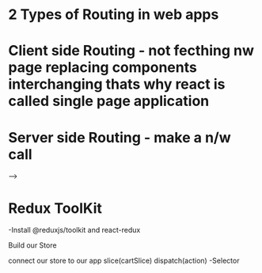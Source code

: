 <!-- 


<!-- two types of exports/imports -->


<!-- default Export/import

export default Component;

import Component from "path"



when we want to export multiple things we have to use named export/import
Named Export/import 
export const Component;
import {Component} from "path" -->


# 2 Types of Routing in web apps

# Client side Routing - not fecthing nw page replacing components interchanging thats why react is called single page application
 # Server side Routing - make a n/w call 
 -->



# Redux ToolKit
 -Install @reduxjs/toolkit and react-redux

 Build our Store

 connect our store to our app
 slice(cartSlice)
 dispatch(action)
 -Selector